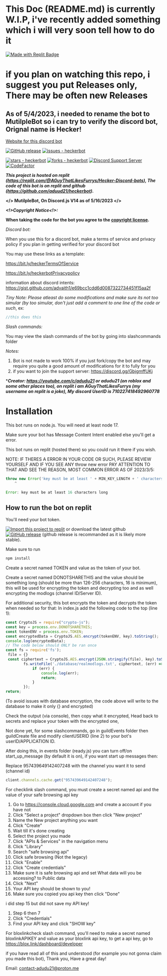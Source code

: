 # This Doc (README.md) is currently W.I.P, i've recently added something which i will very soon tell how to do it

[![Made with Replit Badge](https://replit.com/badge?caption=Made%20with%20Replit)](https://replit.com/github/aduud21/heckerbot)

# if you plan on watching this repo, i suggest you put Releases only, There may be often new Releases

## As of 5/4/2023, i needed to rename the bot to MutilpleBot so i can try to verify the discord bot, Orignal name is Hecker!

[Website for this discord bot](https://hecker-discord-bot-website.aguythatlikesfurrys.repl.co)

[![GitHub release](https://img.shields.io/github/release/aduud21/heckerbot?include_prereleases=&sort=semver)](https://github.com/aduud21/heckerbot/releases/)
[![issues - heckerbot](https://img.shields.io/github/issues/aduud21/heckerbot)](https://github.com/aduud21/heckerbot/issues)

[![stars - heckerbot](https://img.shields.io/github/stars/aduud21/heckerbot?style=social)](https://github.com/aduud21/heckerbot)
[![forks - heckerbot](https://img.shields.io/github/forks/aduud21/heckerbot?style=social)](https://github.com/aduud21/heckerbot)
[![Discord Support Server](https://img.shields.io/badge/Discord_Support_Server-black?logo=discord)](https://discord.gg/YSEB7PnHVV)
[![CodeFactor](https://www.codefactor.io/repository/github/aduud21/heckerbot/badge)](https://www.codefactor.io/repository/github/aduud21/heckerbot)

**_This project is hosted on replit (https://replit.com/@AGuyThatLikesFurrys/Hecker-Discord-bots), The code of this bot is on replit and github (https://github.com/aduud21/heckerbot)._**

**</> MutilpleBot, On Discord.js V14 as of 5/16/2023 </>**

**_<!>Copyright Notice<!>:_**

**When taking the code for the bot you agree to the [copyright license](/LICENSE).**

_Discord bot:_

When you use this for a discord bot, make a terms of service and privacy policy if you plan in getting verified for your discord bot

You may use these links as a template:

https://bit.ly/heckerTermsOfService

https://bit.ly/heckerbotPrivacypolicy

information about discord intents:
https://gist.github.com/advaith1/e69bcc1cdd6d0087322734451f15aa2f

_Tiny Note: Please atleast do some modifications and make sure its not too simular (by too simular, don't just add a comment to one line of the code or such_, ex:

```js
//this does this
```

_Slash commands:_

You may view the slash commands of the bot by going into slashcommands folder

_Notes:_

1. Bot is not made to work 100% if you just fork/copy the bot and may require you quite a good amount of modifications for it to fully for you
2. if you want to join the support server: https://discord.gg/GbjgmffUKj

\***_Creator:
https://youtube.com/c/adudu21 or adudu21 (on roblox and some other places too), on replit i am AGuyThatLikesFurrys (my username on replit is a joke), My discord UserID is 710227418492960778_**

# Installation

This bot runs on node.js. You will need at least node 17.

Make sure your bot has Message Content Intent enabled else you'll get a error.

This bot runs on replit (hosted there) so you could run it there if you wish.

NOTE: IF THERES A ERROR IN YOUR CODE OR SUCH, PLEASE REVIEW YOURSELF AND IF YOU SEE ANY throw new error PAY ATTENTION TO THAT AND SEE THE REASON, MOST COMMON ERROR AS OF 2023/3/5:

```js
throw new Error('key must be at least ' + MIN_KEY_LENGTH + ' characters long');
    ^

Error: key must be at least 16 characters long
```

## How to run the bot on replit

You'll need your bot token.

[![Import this project to replit](https://replit.com/badge?caption=Import%20this%20project%20to%20Replit)](https://replit.com/github/aduud21/heckerbot) or download the latest github [![GitHub release](https://img.shields.io/github/release/aduud21/heckerbot?include_prereleases=&sort=semver)](https://github.com/aduud21/heckerbot/releases/) (github release is recommanded as it is likely more stable).

Make sure to run

```js
npm install
```

Create a secret named TOKEN and value as the token of your bot.

Create a secret named DONOTSHARETHIS and the value should be something long (should be more than 126-256 characters, 16 is minimum), this will be used for encrypting the token and decrypting too and as well encrypting the modlogs (channel ID/Server ID).

For additional security, this bot encrypts the token and decrypts the token when needed so for that:
In index.js add the following code to the top (line 1):

```js
const CryptoJS = require("crypto-js");
const key = process.env.DONOTSHARETHIS;
const tokenENV = process.env.TOKEN;
const encryptedData = CryptoJS.AES.encrypt(tokenENV, key).toString();
console.log(encryptedData);
// The code below should ONLY be ran once
const fs = require('fs');
 file = {}
 const ciphertext = CryptoJS.AES.encrypt(JSON.stringify(file), key).toString();
        fs.writeFile('./database/realmodlogs.txt', ciphertext, (err) => {
            if (err) {
                console.log(err);
                return;
            }
        });
return;
```
(To avoid issues with database encryption, the code above will write to the database to make it only {} and encrypted)

Check the output (via console),
then copy what it encrypted,
Head back to secrets and replace your token with the encrypted one,

Not done yet, for some slashcommands, go in guildEvents folder then guildCreate file and modify clientUSERID (line 2) to your bot's userID/APPLICATION ID.

After doing this, in events folder (ready.js) you can turn off/on start_up_message (by default it is on), if you want start up messages then:

Replace 957439649142407248 with the channel you want it to send (channel id)

```js
client.channels.cache.get("957439649142407248");
```

For checklink slash command, you must create a secret named api and the value of your safe browsing api key

1. Go to https://console.cloud.google.com and create a account if you have not
2. Click "Select a project" dropdown box then click "New project"
3. Name the New project anything you want
4. Click "Create"
5. Wait till it's done creating
6. Select the project you made
7. Click "APIs & Services" in the navigation menu
8. Click "Library"
9. Search "safe browsing api"
10. Click safe browsing (Not the legacy)
11. Click "Enable"
12. Click "Create credentials"
13. Make sure it is safe browsing api and set What data will you be accessing? to Public data
14. Click "Next"
15. Your API key should be shown to you!
16. Make sure you copied you api key then click "Done"

i did step 15 but did not save my API key!

1. Step 6 then 7
2. Click "Credentials"
3. Find your API key and click "SHOW key"

For bloxlinkcheck slash command, you'll need to make a secret named bloxlinkAPIKEY and value as your bloxlink api key, to get a api key, go to https://blox.link/dashboard/developer

if you have read all of this and understood (for example you not gonna claim you made this bot), Thank you, Have a great day!

Email: contact-adudu21@proton.me

